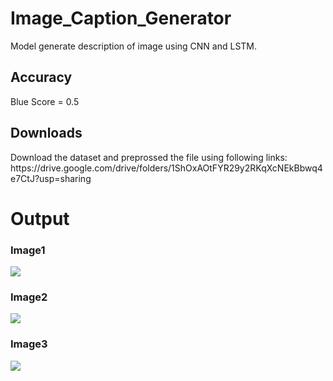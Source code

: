 # Image_Caption_Generator
Model generate description of image using CNN and LSTM.

<h2>Accuracy</h2>
Blue Score = 0.5

<h2>Downloads</h2>
Download the dataset and preprossed the file using following links:
https://drive.google.com/drive/folders/1ShOxAOtFYR29y2RKqXcNEkBbwq4e7CtJ?usp=sharing

<h1>Output</h1>
<h3>Image1</h3>
  
<kbd>
  <img src="https://user-images.githubusercontent.com/104637675/181494176-37218a6e-1109-4e24-b50d-14f9408544f1.png">
</kbd>



<h3>Image2</h3>

<kbd>
  <img src="https://user-images.githubusercontent.com/104637675/181494711-9fdfe93a-5c51-40bb-a981-df948c2684a4.png">
</kbd>


<h3>Image3</h3>

<kbd>
  <img src="https://user-images.githubusercontent.com/104637675/181495149-be6e7b90-b811-44f5-b84e-244328a9b069.png">
</kbd>

